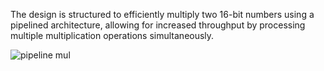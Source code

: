 The design is structured to efficiently multiply two 16-bit numbers using a pipelined architecture, allowing for increased throughput by processing multiple multiplication operations simultaneously.

![pipeline mul](https://github.com/user-attachments/assets/8afaecf9-a576-4f48-90e5-aa2ee67850f5)
